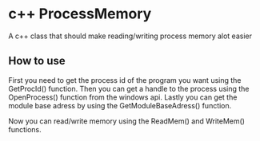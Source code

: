 # c++ ProcessMemory

A c++ class that should make reading/writing process memory alot easier

## How to use

First you need to get the process id of the program you want using the GetProcId() function.
Then you can get a handle to the process using the OpenProcess() function from the windows api.
Lastly you can get the module base adress by using the GetModuleBaseAdress() function.

Now you can read/write memory using the ReadMem() and WriteMem() functions.